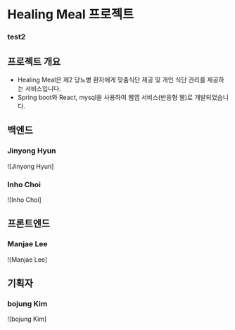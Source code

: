 
# Healing Meal 프로젝트
### test2
## 프로젝트 개요
- Healing Meal은 제2 당뇨병 환자에게 맞춤식단 제공 및 개인 식단 관리를 제공하는 서비스입니다.
- Spring boot와 React, mysql을 사용하여 웹앱 서비스(반응형 웹)로 개발되었습니다.

## 백엔드

### Jinyong Hyun
![Jinyong Hyun]


### Inho Choi
![Inho Choi]




## 프론트엔드

### Manjae Lee
![Manjae Lee]




## 기획자

### bojung Kim
![bojung Kim]
